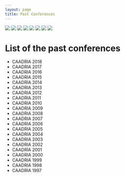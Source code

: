 ```yaml
---
layout: page
title: Past Conferences
---
```


<a href="./caadria2018/"><img src="./img/caadria_thumbnail_2018.jpg" size="200" /></a> 
<a href="./caadria2017/"><img src="./img/caadria_thumbnail_2017.jpg" size="200" /></a> 
<a href="./caadria2016/"><img src="./img/caadria_thumbnail_2016.jpg" size="200" /></a> 
<a href="./caadria2015/"><img src="./img/caadria_thumbnail_2015.jpg" size="200" /></a> 
<a href="./caadria2014/"><img src="./img/caadria_thumbnail_2014.jpg" size="200" /></a> 
<a href="./caadria2013/"><img src="./img/caadria_thumbnail_2013.jpg" size="200" /></a> 
<a href="./caadria2012/"><img src="./img/caadria_thumbnail_2012.jpg" size="200" /></a> 
<a href="./caadria2011/"><img src="./img/caadria_thumbnail_2011.jpg" size="200" /></a> 

# List of the past conferences
* CAADRIA 2018
* CAADRIA 2017
* CAADRIA 2016
* CAADRIA 2015
* CAADRIA 2014
* CAADRIA 2013
* CAADRIA 2012
* CAADRIA 2011
* CAADRIA 2010
* CAADRIA 2009
* CAADRIA 2008
* CAADRIA 2007
* CAADRIA 2006
* CAADRIA 2005
* CAADRIA 2004
* CAADRIA 2003
* CAADRIA 2002
* CAADRIA 2001
* CAADRIA 2000
* CAADRIA 1999
* CAADRIA 1998
* CAADRIA 1997
